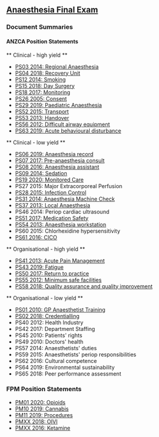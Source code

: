 ## [Anaesthesia Final Exam](https://ketaminenightmares.com/fex)

### Document Summaries

#### ANZCA Position Statements

** Clinical - high yield **

- [PS03 2014: Regional Anaesthesia](anzca/anzca_ps03_2014_regional_anaesthesia.htm)
- [PS04 2018: Recovery Unit](anzca/anzca_ps04_2018_recovery_unit.htm)
- [PS12 2014: Smoking](anzca/anzca_ps12_2014_smoking.htm)
- [PS15 2018: Day Surgery](anzca/anzca_ps15_2018_day_surgery.htm)
- [PS18 2017: Monitoring](anzca/anzca_ps18_2017_monitoring.htm)
- [PS26 2005: Consent](anzca/anzca_ps26_2005_consent.htm)
- [PS29 2019: Paediatric Anaesthesia](anzca/anzca_ps29_2019_paediatric_anaesthesia.htm)
- [PS52 2015: Transport](anzca/anzca_ps52_2015_transport.htm)
- [PS53 2013: Handover](anzca/anzca_ps53_2013_handover.htm)
- [PS56 2012: Difficult airway equipment](anzca/anzca_ps56_2012_difficult_airway_equipment.htm)
- [PS63 2019: Acute behavioural disturbance](anzca/anzca_ps63_2019_acute_behavioural_disturbance.htm)

** Clinical - low yield **

- [PS06 2019: Anaesthesia record](anzca/anzca_ps06_2019_anaesthesia_record.htm)
- [PS07 2017: Pre-anaesthesia consult](anzca/anzca_ps07_2017_pre_anaesthesia_consult.htm)
- [PS08 2016: Anaesthesia assistant](anzca/anzca_ps08_2016_anaesthesia_assistant.htm)
- [PS09 2014: Sedation](anzca/anzca_ps09_2014_sedation.htm)
- [PS19 2020: Monitored Care](anzca/anzca_ps19_2020_monitored_care.htm)
- PS27 2015: Major Extracorporeal Perfusion
- [PS28 2015: Infection Control](anzca/anzca_ps28_2015_infection_control.htm)
- [PS31 2014: Anaesthesia Machine Check](anzca/anzca_ps31_2014_anaesthesia_machine_check.htm)
- [PS37 2013: Local Anaesthesia](anzca/anzca_ps37_2013_local_anaesthesia.htm)
- PS46 2014: Periop cardiac ultrasound
- [PS51 2017: Medication Safety](anzca/anzca_ps51_2017_medication_safety.htm)
- [PS54 2013: Anaesthesia workstation](anzca/anzca_ps54_2013_anaesthesia_workstation.htm)
- PS60 2015: Chlorhexidine hypersensitivity
- [PS61 2016: CICO](anzca/anzca_ps61_2017_cico.htm)

** Organisational - high yield **

- [PS41 2013: Acute Pain Management](anzca/anzca_ps41_2013_acute_pain_management.htm)
- [PS43 2019: Fatigue](anzca/anzca_ps43_2019_fatigue.htm)
- [PS50 2017: Return to practice](anzca/anzca_ps50_2017_return_to_practice.htm)
- [PS55 2012: Minimum safe facilities](anzca/anzca_ps55_2012_minimum_safe_facilities.htm)
- [PS58 2018: Quality assurance and quality improvement](anzca/anzca_ps58_2018_qa_qi.htm)

** Organisational - low yield **

- [PS01 2010: GP Anaesthetist Training](anzca/anzca_ps01_2010_gp_anaesthetist_training.htm)
- [PS02 2018: Credentialling](anzca/anzca_ps02_2018_credentialling.htm)
- PS40 2012: Health Industry
- PS42 2017: Department Staffing
- PS45 2010: Patients' rights
- PS49 2010: Doctors' health
- PS57 2014: Anaesthetists' duties
- PS59 2015: Anaesthetists' periop responsibilities
- PS62 2016: Cultural competence
- PS64 2019: Environmental sustainability
- PS65 2018: Peer performance assessment

### FPM Position Statements
- [PM01 2020: Opioids](fpm/fpm_pm01_2020_opioids.htm)
- [PM10 2019: Cannabis](fpm/fpm_pm10_2019_cannabis.htm)
- [PM11 2019: Procedures](fpm/fpm_pm11_2019_procedures.htm)
- [PMXX 2018: OIVI](fpm/fpm_pmxx_2018_oivi.htm)
- [PMXX 2016: Ketamine](fpm/fpm_pmxx_2016_ketamine.htm)
